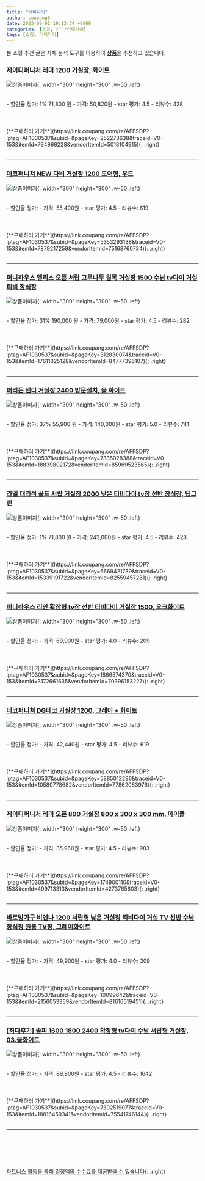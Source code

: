 ```yaml
---
title: "티비다이"
author: coupang6
date: 2023-09-01 19:13:34 +0800
categories: [쇼핑, 가구/인테리어]
tags: [쇼핑, 티비다이]
---
```


본 쇼핑 추천 글은 자체 분석 도구를 이용하여 [**상품**](https://link.coupang.com/a/bao1ui)을 추천하고 있습니다.

### [제이디퍼니처 레미 1200 거실장, 화이트](https://link.coupang.com/re/AFFSDP?lptag=AF1030537&subid=&pageKey=252273638&traceid=V0-153&itemId=794969228&vendorItemId=5018104915)

![상품이미지](https://thumbnail8.coupangcdn.com/thumbnails/remote/230x230ex/image/retail/images/3671193872204713-38123d02-77b6-4543-b37f-edca552e41db.jpg){: width="300" height="300" .w-50 .left}


<br>
- 할인율 정가: 1%  71,800   원
- 가격: 50,820원
- star 평가: 4.5
- 리뷰수: 428
<br>
<br>
<br>
<br>
[**구매하러 가기**](https://link.coupang.com/re/AFFSDP?lptag=AF1030537&subid=&pageKey=252273638&traceid=V0-153&itemId=794969228&vendorItemId=5018104915){: .right}
<br>
<br>

---

### [데코퍼니쳐 NEW 다비 거실장 1200 도어형, 우드](https://link.coupang.com/re/AFFSDP?lptag=AF1030537&subid=&pageKey=5353293138&traceid=V0-153&itemId=7879217259&vendorItemId=75168760734)

![상품이미지](https://thumbnail8.coupangcdn.com/thumbnails/remote/230x230ex/image/rs_quotation_api/uxjbxvyx/c482a71e7e934c3fbca69ad4afbfeea4.jpg){: width="300" height="300" .w-50 .left}


<br>
- 할인율 정가: 
- 가격: 55,400원
- star 평가: 4.5
- 리뷰수: 619
<br>
<br>
<br>
<br>
[**구매하러 가기**](https://link.coupang.com/re/AFFSDP?lptag=AF1030537&subid=&pageKey=5353293138&traceid=V0-153&itemId=7879217259&vendorItemId=75168760734){: .right}
<br>
<br>

---

### [퍼니하우스 앨리스 오픈 서랍 고무나무 원목 거실장 1500 수납 tv다이 거실 티비 장식장](https://link.coupang.com/re/AFFSDP?lptag=AF1030537&subid=&pageKey=312830074&traceid=V0-153&itemId=17611325128&vendorItemId=84777396107)

![상품이미지](https://thumbnail9.coupangcdn.com/thumbnails/remote/230x230ex/image/vendor_inventory/8141/bcc02000b7d3437f0b9de186ff88e563c9f55cf077bfcc56b21ba8b1a67c.jpg){: width="300" height="300" .w-50 .left}


<br>
- 할인율 정가: 31%  190,000   원
- 가격: 79,000원
- star 평가: 4.5
- 리뷰수: 282
<br>
<br>
<br>
<br>
[**구매하러 가기**](https://link.coupang.com/re/AFFSDP?lptag=AF1030537&subid=&pageKey=312830074&traceid=V0-153&itemId=17611325128&vendorItemId=84777396107){: .right}
<br>
<br>

---

### [퍼리든 센디 거실장 2400 방문설치, 올 화이트](https://link.coupang.com/re/AFFSDP?lptag=AF1030537&subid=&pageKey=7335028388&traceid=V0-153&itemId=18839802172&vendorItemId=85969523565)

![상품이미지](https://thumbnail6.coupangcdn.com/thumbnails/remote/230x230ex/image/rs_quotation_api/l9rauve3/71a306d039224632b17738075d1a3ae1.jpg){: width="300" height="300" .w-50 .left}


<br>
- 할인율 정가: 37%  55,900   원
- 가격: 140,000원
- star 평가: 5.0
- 리뷰수: 741
<br>
<br>
<br>
<br>
[**구매하러 가기**](https://link.coupang.com/re/AFFSDP?lptag=AF1030537&subid=&pageKey=7335028388&traceid=V0-153&itemId=18839802172&vendorItemId=85969523565){: .right}
<br>
<br>

---

### [라엘 대리석 골드 서랍 거실장 2000 낮은 티비다이 tv장 선반 장식장, 딥그린](https://link.coupang.com/re/AFFSDP?lptag=AF1030537&subid=&pageKey=6669421739&traceid=V0-153&itemId=15339191722&vendorItemId=82559457281)

![상품이미지](https://thumbnail8.coupangcdn.com/thumbnails/remote/230x230ex/image/vendor_inventory/9134/19cea9f12053d19dae5b56b75a4ce19874c56d646c47f3e06878c1de1522.jpg){: width="300" height="300" .w-50 .left}


<br>
- 할인율 정가: 1%  71,800   원
- 가격: 243,000원
- star 평가: 4.5
- 리뷰수: 428
<br>
<br>
<br>
<br>
[**구매하러 가기**](https://link.coupang.com/re/AFFSDP?lptag=AF1030537&subid=&pageKey=6669421739&traceid=V0-153&itemId=15339191722&vendorItemId=82559457281){: .right}
<br>
<br>

---

### [퍼니하우스 리안 확장형 tv장 선반 티비다이 거실장 1500, 오크화이트](https://link.coupang.com/re/AFFSDP?lptag=AF1030537&subid=&pageKey=1866574370&traceid=V0-153&itemId=3172661635&vendorItemId=70396153227)

![상품이미지](https://thumbnail7.coupangcdn.com/thumbnails/remote/230x230ex/image/vendor_inventory/3d7d/b18ad67325c8423d25cd04f88f22e024c57bd5bfe7b02b39d7601c4dff98.jpg){: width="300" height="300" .w-50 .left}


<br>
- 할인율 정가: 
- 가격: 69,900원
- star 평가: 4.0
- 리뷰수: 209
<br>
<br>
<br>
<br>
[**구매하러 가기**](https://link.coupang.com/re/AFFSDP?lptag=AF1030537&subid=&pageKey=1866574370&traceid=V0-153&itemId=3172661635&vendorItemId=70396153227){: .right}
<br>
<br>

---

### [데코퍼니쳐 DG데코 거실장 1200, 그레이 + 화이트](https://link.coupang.com/re/AFFSDP?lptag=AF1030537&subid=&pageKey=5885012296&traceid=V0-153&itemId=10580778682&vendorItemId=77862083976)

![상품이미지](https://thumbnail6.coupangcdn.com/thumbnails/remote/230x230ex/image/rs_quotation_api/8akfsdeq/83eb8e89332d4cc494048a89b021ee3f.jpg){: width="300" height="300" .w-50 .left}


<br>
- 할인율 정가: 
- 가격: 42,440원
- star 평가: 4.5
- 리뷰수: 619
<br>
<br>
<br>
<br>
[**구매하러 가기**](https://link.coupang.com/re/AFFSDP?lptag=AF1030537&subid=&pageKey=5885012296&traceid=V0-153&itemId=10580778682&vendorItemId=77862083976){: .right}
<br>
<br>

---

### [제이디퍼니처 레미 오픈 800 거실장 800 x 300 x 300 mm, 메이플](https://link.coupang.com/re/AFFSDP?lptag=AF1030537&subid=&pageKey=174900110&traceid=V0-153&itemId=499713313&vendorItemId=4273765603)

![상품이미지](https://thumbnail10.coupangcdn.com/thumbnails/remote/230x230ex/image/retail/images/2019/01/08/9/8/ef86506e-0fca-4e0c-91d6-415f6e826b20.jpg){: width="300" height="300" .w-50 .left}


<br>
- 할인율 정가: 
- 가격: 35,960원
- star 평가: 4.5
- 리뷰수: 983
<br>
<br>
<br>
<br>
[**구매하러 가기**](https://link.coupang.com/re/AFFSDP?lptag=AF1030537&subid=&pageKey=174900110&traceid=V0-153&itemId=499713313&vendorItemId=4273765603){: .right}
<br>
<br>

---

### [바로방가구 비엔나 1200 서랍형 낮은 거실장 티비다이 거실 TV 선반 수납 장식장 원룸 TV장, 그레이화이트](https://link.coupang.com/re/AFFSDP?lptag=AF1030537&subid=&pageKey=10099642&traceid=V0-153&itemId=2156053359&vendorItemId=81616519451)

![상품이미지](https://thumbnail8.coupangcdn.com/thumbnails/remote/230x230ex/image/vendor_inventory/4455/094841bf3dfbf2af52cf518e3c24c57d6f441dae21fd7d1777e7f6ee7349.jpg){: width="300" height="300" .w-50 .left}


<br>
- 할인율 정가: 
- 가격: 49,900원
- star 평가: 4.0
- 리뷰수: 209
<br>
<br>
<br>
<br>
[**구매하러 가기**](https://link.coupang.com/re/AFFSDP?lptag=AF1030537&subid=&pageKey=10099642&traceid=V0-153&itemId=2156053359&vendorItemId=81616519451){: .right}
<br>
<br>

---

### [[최다후기] 솔피 1600 1800 2400 확장형 tv다이 수납 서랍형 거실장, 03.올화이트](https://link.coupang.com/re/AFFSDP?lptag=AF1030537&subid=&pageKey=7302519077&traceid=V0-153&itemId=18816459341&vendorItemId=75541746144)

![상품이미지](https://thumbnail8.coupangcdn.com/thumbnails/remote/230x230ex/image/vendor_inventory/88be/3d310e54f02b15b0548f6e687d08a36bf84972ee8a6fd992195455506148.jpg){: width="300" height="300" .w-50 .left}


<br>
- 할인율 정가: 
- 가격: 89,900원
- star 평가: 4.5
- 리뷰수: 1642
<br>
<br>
<br>
<br>
[**구매하러 가기**](https://link.coupang.com/re/AFFSDP?lptag=AF1030537&subid=&pageKey=7302519077&traceid=V0-153&itemId=18816459341&vendorItemId=75541746144){: .right}
<br>
<br>

---
<br><br><br><br><br> [파트너스 활동을 통해 일정액의 수수료를 제공받을 수 있습니다](https://link.coupang.com/a/bao1ui){: .right}